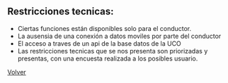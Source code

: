## Restricciones tecnicas:

- Ciertas funciones están disponibles solo para el conductor.
- La ausensia de una conexión a datos moviles por parte del conductor
- El acceso a traves de un api de la base datos de la UCO
- Las restricciones tecnicas que se nos presenta son priorizadas y presentas, con una encuesta realizada a los posibles usuario.

[Volver](https://github.com/federico1605/Software2/blob/main/Carpooling-agenda.md)

